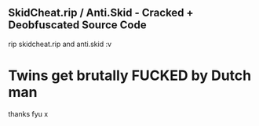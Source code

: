 ## SkidCheat.rip / Anti.Skid - Cracked + Deobfuscated Source Code
rip skidcheat.rip and anti.skid :v

# Twins get brutally FUCKED by Dutch man

thanks fyu x
